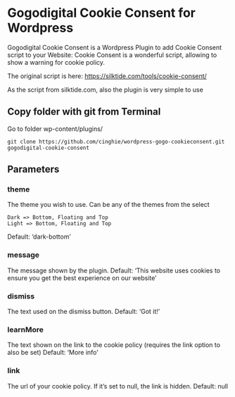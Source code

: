# Gogodigital Cookie Consent for Wordpress

Gogodigital Cookie Consent is a Wordpress Plugin to add Cookie Consent script to your Website: Cookie Consent is a wonderful script, allowing to show a warning for cookie policy. 

The original script is here: https://silktide.com/tools/cookie-consent/

As the script from silktide.com, also the plugin is very simple to use

## Copy folder with git from Terminal

Go to folder wp-content/plugins/

```
git clone https://github.com/cinghie/wordpress-gogo-cookieconsent.git gogodigital-cookie-consent
```

## Parameters

### theme

The theme you wish to use. Can be any of the themes from the select

    Dark => Bottom, Floating and Top
    Light => Bottom, Floating and Top

Default: ‘dark-bottom’

### message

The message shown by the plugin.
Default: ‘This website uses cookies to ensure you get the best experience on our website’

### dismiss

The text used on the dismiss button.
Default: ‘Got it!’

### learnMore

The text shown on the link to the cookie policy (requires the link option to also be set)
Default: ‘More info’

### link

The url of your cookie policy. If it’s set to null, the link is hidden.
Default: null
